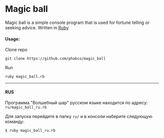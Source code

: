 # Magic ball

Magic ball is a simple console program that is used for fortune telling or seeking advice. Written in [Ruby](https://en.wikipedia.org/wiki/Ruby_(programming_language))

#### Usage:

Clone repo
```
git clone https://github.com/phobco/magic_ball
```

Run
```
ruby magic_ball.rb
```
---
#### RUS
Программа "Волшебный шар" русском языке находится по адресу: `ru/magic_ball_ru.rb`

Для запуска перейдите в папку `ru/`  и в консоли наберите следующую команду:
```bash
$ ruby magic_ball_ru.rb
```
